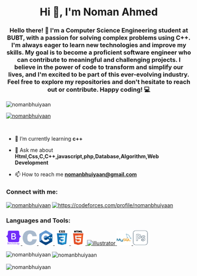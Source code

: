 <h1 align="center">Hi 👋, I'm Noman Ahmed</h1>
<h3 align="center">Hello there! 👋 I'm a Computer Science Engineering student at BUBT, with a passion for solving complex problems using C++. I'm always eager to learn new technologies and improve my skills. My goal is to become a proficient software engineer who can contribute to meaningful and challenging projects. I believe in the power of code to transform and simplify our lives, and I'm excited to be part of this ever-evolving industry. Feel free to explore my repositories and don't hesitate to reach out or contribute. Happy coding! 💻</h3>

<p align="left"> <img src="https://komarev.com/ghpvc/?username=nomanbhuiyaan&label=Profile%20views&color=0e75b6&style=flat" alt="nomanbhuiyaan" /> </p>

<p align="left"> <a href="https://github.com/ryo-ma/github-profile-trophy"><img src="https://github-profile-trophy.vercel.app/?username=nomanbhuiyaan" alt="nomanbhuiyaan" /></a> </p>

<p align="left"> <a href="https://twitter.com/" target="blank"><img src="https://img.shields.io/twitter/follow/?logo=twitter&style=for-the-badge" alt="" /></a> </p>

- 🌱 I’m currently learning **c++**

- 💬 Ask me about **Html,Css,C,C++,javascript,php,Database,Algorithm,Web Development**

- 📫 How to reach me **nomanbhuiyaan@gmail.com**

<h3 align="left">Connect with me:</h3>
<p align="left">
<a href="https://fb.com/nomanbhuiyaan" target="blank"><img align="center" src="https://raw.githubusercontent.com/rahuldkjain/github-profile-readme-generator/master/src/images/icons/Social/facebook.svg" alt="nomanbhuiyaan" height="30" width="40" /></a>
<a href="https://codeforces.com/profile/https://codeforces.com/profile/nomanbhuiyaan" target="blank"><img align="center" src="https://raw.githubusercontent.com/rahuldkjain/github-profile-readme-generator/master/src/images/icons/Social/codeforces.svg" alt="https://codeforces.com/profile/nomanbhuiyaan" height="30" width="40" /></a>
</p>

<h3 align="left">Languages and Tools:</h3>
<p align="left"> <a href="https://getbootstrap.com" target="_blank" rel="noreferrer"> <img src="https://raw.githubusercontent.com/devicons/devicon/master/icons/bootstrap/bootstrap-plain-wordmark.svg" alt="bootstrap" width="40" height="40"/> </a> <a href="https://www.cprogramming.com/" target="_blank" rel="noreferrer"> <img src="https://raw.githubusercontent.com/devicons/devicon/master/icons/c/c-original.svg" alt="c" width="40" height="40"/> </a> <a href="https://www.w3schools.com/cpp/" target="_blank" rel="noreferrer"> <img src="https://raw.githubusercontent.com/devicons/devicon/master/icons/cplusplus/cplusplus-original.svg" alt="cplusplus" width="40" height="40"/> </a> <a href="https://www.w3schools.com/css/" target="_blank" rel="noreferrer"> <img src="https://raw.githubusercontent.com/devicons/devicon/master/icons/css3/css3-original-wordmark.svg" alt="css3" width="40" height="40"/> </a> <a href="https://www.w3.org/html/" target="_blank" rel="noreferrer"> <img src="https://raw.githubusercontent.com/devicons/devicon/master/icons/html5/html5-original-wordmark.svg" alt="html5" width="40" height="40"/> </a> <a href="https://www.adobe.com/in/products/illustrator.html" target="_blank" rel="noreferrer"> <img src="https://www.vectorlogo.zone/logos/adobe_illustrator/adobe_illustrator-icon.svg" alt="illustrator" width="40" height="40"/> </a> <a href="https://www.mysql.com/" target="_blank" rel="noreferrer"> <img src="https://raw.githubusercontent.com/devicons/devicon/master/icons/mysql/mysql-original-wordmark.svg" alt="mysql" width="40" height="40"/> </a> <a href="https://www.photoshop.com/en" target="_blank" rel="noreferrer"> <img src="https://raw.githubusercontent.com/devicons/devicon/master/icons/photoshop/photoshop-line.svg" alt="photoshop" width="40" height="40"/> </a> </p>

<p><img align="left" src="https://github-readme-stats.vercel.app/api/top-langs?username=nomanbhuiyaan&show_icons=true&locale=en&layout=compact" alt="nomanbhuiyaan" /></p>

<p>&nbsp;<img align="center" src="https://github-readme-stats.vercel.app/api?username=nomanbhuiyaan&show_icons=true&locale=en" alt="nomanbhuiyaan" /></p>

<p><img align="center" src="https://github-readme-streak-stats.herokuapp.com/?user=nomanbhuiyaan&" alt="nomanbhuiyaan" /></p>
